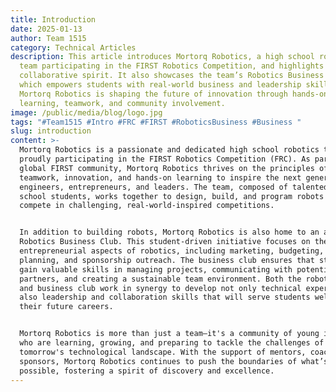 ```yaml
---
title: Introduction
date: 2025-01-13
author: Team 1515
category: Technical Articles
description: This article introduces Mortorq Robotics, a high school robotics
  team participating in the FIRST Robotics Competition, and highlights its
  collaborative spirit. It also showcases the team’s Robotics Business Club,
  which empowers students with real-world business and leadership skills.
  Mortorq Robotics is shaping the future of innovation through hands-on
  learning, teamwork, and community involvement.
image: /public/media/blog/logo.jpg
tags: "#Team1515 #Intro #FRC #FIRST #RoboticsBusiness #Business "
slug: introduction
content: >-
  Mortorq Robotics is a passionate and dedicated high school robotics team,
  proudly participating in the FIRST Robotics Competition (FRC). As part of the
  global FIRST community, Mortorq Robotics thrives on the principles of
  teamwork, innovation, and hands-on learning to inspire the next generation of
  engineers, entrepreneurs, and leaders. The team, composed of talented high
  school students, works together to design, build, and program robots that
  compete in challenging, real-world-inspired competitions.


  In addition to building robots, Mortorq Robotics is also home to an active
  Robotics Business Club. This student-driven initiative focuses on the
  entrepreneurial aspects of robotics, including marketing, budgeting, business
  planning, and sponsorship outreach. The business club ensures that students
  gain valuable skills in managing projects, communicating with potential
  partners, and creating a sustainable team environment. Both the robotics team
  and business club work in synergy to develop not only technical expertise but
  also leadership and collaboration skills that will serve students well in
  their future careers.


  Mortorq Robotics is more than just a team—it's a community of young innovators
  who are learning, growing, and preparing to tackle the challenges of
  tomorrow's technological landscape. With the support of mentors, coaches, and
  sponsors, Mortorq Robotics continues to push the boundaries of what’s
  possible, fostering a spirit of discovery and excellence.
---
```

